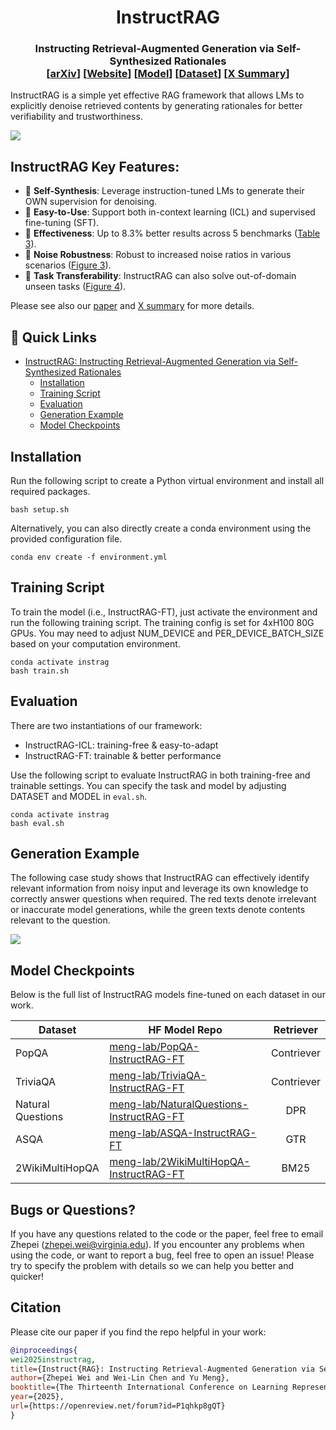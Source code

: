 <h1 align="center">
InstructRAG 
</h1>

<h3 align="center">
Instructing Retrieval-Augmented Generation via Self-Synthesized Rationales <br>
[<a href="https://arxiv.org/abs/2406.13629">arXiv</a>]
[<a href="https://weizhepei.com/instruct-rag-page/">Website</a>]
[<a href="https://github.com/weizhepei/InstructRAG?tab=readme-ov-file#model-checkpoints">Model</a>] [<a href="https://github.com/weizhepei/InstructRAG/tree/main/dataset">Dataset</a>]
[<a href="https://x.com/weizhepei/status/1803992285899620837">X Summary</a>]
</h3>

InstructRAG is a simple yet effective RAG framework that allows LMs to explicitly denoise retrieved contents by generating rationales for better verifiability and trustworthiness. 

![](https://weizhepei.com/instruct-rag-page/static/images/instructrag.png)

## **InstructRAG Key Features:**

- 🤖 **Self-Synthesis**: Leverage instruction-tuned LMs to generate their OWN supervision for denoising.
- 🔌 **Easy-to-Use**: Support both in-context learning (ICL) and supervised fine-tuning (SFT).
- 🚀 **Effectiveness**: Up to 8.3% better results across 5 benchmarks ([Table 3](https://arxiv.org/html/2406.13629v2#S3.T3)).
- 💪 **Noise Robustness**: Robust to increased noise ratios in various scenarios ([Figure 3](https://arxiv.org/html/2406.13629v2#S3.F3)).
- 🔁 **Task Transferability**: InstructRAG can also solve out-of-domain unseen tasks ([Figure 4](https://arxiv.org/html/2406.13629v2#S3.F4)).

Please see also our [paper](https://arxiv.org/abs/2406.13629) and [X summary](https://x.com/weizhepei/status/1803992285899620837) for more details.

## 🔗 Quick Links
- [InstructRAG: Instructing Retrieval-Augmented Generation via Self-Synthesized Rationales](#instructrag-key-features)
    - [Installation](#installation)
    - [Training Script](#training-script)
    - [Evaluation](#evaluation)
    - [Generation Example](#generation-example)
    - [Model Checkpoints](#model-checkpoints)

## Installation
Run the following script to create a Python virtual environment and install all required packages.
```shell
bash setup.sh
```

Alternatively, you can also directly create a conda environment using the provided configuration file.

```shell
conda env create -f environment.yml
```

## Training Script
To train the model (i.e., InstructRAG-FT), just activate the environment and run the following training script. The training config is set for 4xH100 80G GPUs. You may need to adjust NUM_DEVICE and PER_DEVICE_BATCH_SIZE based on your computation environment.

```shell
conda activate instrag
bash train.sh
```
## Evaluation
There are two instantiations of our framework:
- InstructRAG-ICL: training-free & easy-to-adapt
- InstructRAG-FT: trainable & better performance

Use the following script to evaluate InstructRAG in both training-free and trainable settings. You can specify the task and model by adjusting DATASET and MODEL in `eval.sh`.

```shell
conda activate instrag
bash eval.sh
```


## Generation Example

The following case study shows that InstructRAG can effectively identify relevant information from noisy input and leverage its own knowledge to correctly answer questions when required. The red texts denote irrelevant or inaccurate model generations, while the green texts denote contents relevant to the question. 

![](https://weizhepei.com/instruct-rag-page/static/images//case_study.png)

## Model Checkpoints
Below is the full list of InstructRAG models fine-tuned on each dataset in our work.

| Dataset | HF Model Repo | Retriever |
|------------------------------|-----------------------------------------------------------------------------------------------------------|:------:|
| PopQA | [meng-lab/PopQA-InstructRAG-FT](https://huggingface.co/meng-lab/PopQA-InstructRAG-FT) | Contriever |
| TriviaQA | [meng-lab/TriviaQA-InstructRAG-FT](https://huggingface.co/meng-lab/TriviaQA-InstructRAG-FT) | Contriever |
| Natural Questions | [meng-lab/NaturalQuestions-InstructRAG-FT](https://huggingface.co/meng-lab/NaturalQuestions-InstructRAG-FT) | DPR |
| ASQA | [meng-lab/ASQA-InstructRAG-FT](https://huggingface.co/meng-lab/ASQA-InstructRAG-FT) | GTR |
| 2WikiMultiHopQA | [meng-lab/2WikiMultiHopQA-InstructRAG-FT](https://huggingface.co/meng-lab/2WikiMultiHopQA-InstructRAG-FT) | BM25 |

## Bugs or Questions?
If you have any questions related to the code or the paper, feel free to email Zhepei (zhepei.wei@virginia.edu). If you encounter any problems when using the code, or want to report a bug, feel free to open an issue! Please try to specify the problem with details so we can help you better and quicker!

## Citation
Please cite our paper if you find the repo helpful in your work:

```bibtex
@inproceedings{
wei2025instructrag,
title={Instruct{RAG}: Instructing Retrieval-Augmented Generation via Self-Synthesized Rationales},
author={Zhepei Wei and Wei-Lin Chen and Yu Meng},
booktitle={The Thirteenth International Conference on Learning Representations},
year={2025},
url={https://openreview.net/forum?id=P1qhkp8gQT}
}
```
